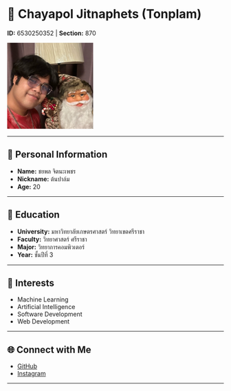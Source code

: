 # 📝 **Chayapol Jitnaphets (Tonplam)**  
**ID:** 6530250352 | **Section:** 870  

<img src="New folder (2)/445369519_2201649523514824_6493790615028912669_n.jpg" alt="Profile Picture" width="200px" />  

---

## **👤 Personal Information**  
- **Name:** ชยพล จิตนะเพชร  
- **Nickname:** ต้นปาล์ม  
- **Age:** 20  


---

## **🏫 Education**  
- **University:** มหาวิทยาลัยเกษตรศาสตร์ วิทยาเขตศรีราชา  
- **Faculty:** วิทยาศาสตร์ ศรีราชา  
- **Major:** วิทยาการคอมพิวเตอร์  
- **Year:** ชั้นปีที่ 3  

---

## **🌟 Interests**  
- Machine Learning  
- Artificial Intelligence  
- Software Development  
- Web Development  

---

## **🌐 Connect with Me**  
- [GitHub](https://github.com/copyyu)
- [Instagram](https://www.instagram.com/chayapol_cs/ )
 

---





